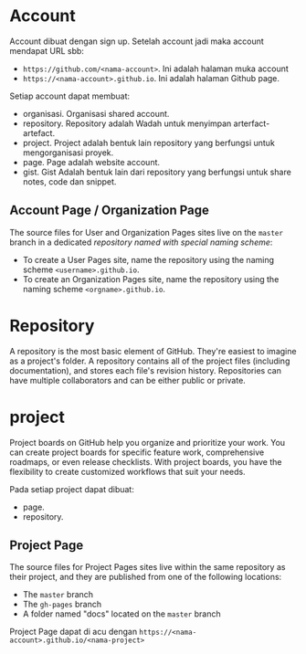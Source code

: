 # Account
Account dibuat dengan sign up. Setelah account jadi maka account mendapat URL sbb:
* `https://github.com/<nama-account>`. Ini adalah halaman muka account
* `https://<nama-account>.github.io`. Ini adalah halaman Github page.

Setiap account dapat membuat:
* organisasi. Organisasi shared account.
* repository. Repository adalah Wadah untuk menyimpan arterfact-artefact.
* project. Project adalah bentuk lain repository yang berfungsi untuk mengorganisasi proyek.
* page. Page adalah website account.
* gist. Gist Adalah bentuk lain dari repository yang berfungsi untuk share notes, code dan snippet.

## Account Page / Organization Page
The source files for User and Organization Pages sites live on the `master` branch in a dedicated *repository named with special naming scheme*:
* To create a User Pages site, name the repository using the naming scheme `<username>.github.io`.
* To create an Organization Pages site, name the repository using the naming scheme `<orgname>.github.io`.

# Repository
A repository is the most basic element of GitHub. They're easiest to imagine as a project's folder. A repository contains all of the project files (including documentation), and stores each file's revision history. Repositories can have multiple collaborators and can be either public or private.

# project
Project boards on GitHub help you organize and prioritize your work. You can create project boards for specific feature work, comprehensive roadmaps, or even release checklists. With project boards, you have the flexibility to create customized workflows that suit your needs.

Pada setiap project dapat dibuat:
* page.
* repository.


## Project Page
The source files for Project Pages sites live within the same repository as their project, and they are published from one of the following locations:

* The `master` branch
* The `gh-pages` branch
* A folder named "docs" located on the `master` branch

Project Page dapat di acu dengan
`https://<nama-account>.github.io/<nama-project>`
